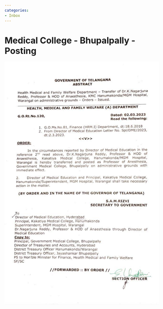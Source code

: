 ```yaml
---
categories:
- Inbox
---
```

# Medical College - Bhupalpally - Posting

![](../files/181123cd-e3cf-4c22-9d2e-4953ec7d1724.jpg)
